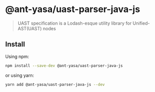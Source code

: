 # @ant-yasa/uast-parser-java-js

> UAST specification is a Lodash-esque utility library for Unified-AST(UAST) nodes

## Install

Using npm:

```sh
npm install --save-dev @ant-yasa/uast-parser-java-js
```

or using yarn:

```sh
yarn add @ant-yasa/uast-parser-java-js --dev
```
